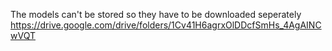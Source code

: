 The models can't be stored so they have to be downloaded seperately
https://drive.google.com/drive/folders/1Cv41H6agrxOlDDcfSmHs_4AgAINCwVQT
